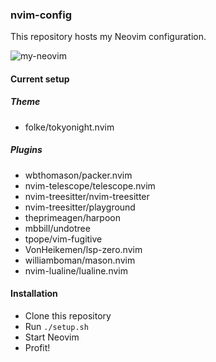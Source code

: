 ### nvim-config

This repository hosts my Neovim configuration.

![my-neovim](https://user-images.githubusercontent.com/896817/216798383-4e8b5199-c33f-4f06-8225-8a2b3a8bcdd1.png)

#### Current setup

##### Theme

- folke/tokyonight.nvim

##### Plugins

- wbthomason/packer.nvim
- nvim-telescope/telescope.nvim
- nvim-treesitter/nvim-treesitter
- nvim-treesitter/playground
- theprimeagen/harpoon
- mbbill/undotree
- tpope/vim-fugitive
- VonHeikemen/lsp-zero.nvim
- williamboman/mason.nvim
- nvim-lualine/lualine.nvim

#### Installation

- Clone this repository
- Run `./setup.sh`
- Start Neovim
- Profit!
